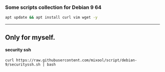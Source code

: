### Some scripts collection  for Debian 9 64
```bash
apt update && apt install curl vim wget -y
```  
---  
## Only for myself.  
#### security ssh  
`curl https://raw.githubusercontent.com/mixool/script/debian-9/securityssh.sh | bash`  
